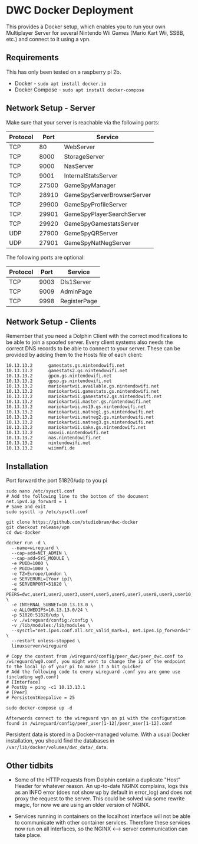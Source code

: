 # DWC Docker Deployment

This provides a Docker setup, which enables you to run your own Multiplayer Server for several Nintendo Wii Games (Mario Kart Wii, SSBB, etc.) and connect to it using a vpn.

## Requirements

This has only been tested on a raspberry pi 2b.

 - Docker - ```sudo apt install docker.io```
 - Docker Compose - ```sudo apt install docker-compose```

## Network Setup - Server

Make sure that your server is reachable via the following ports:

| Protocol | Port  | Service                    |
|----------|-------|----------------------------|
| TCP      | 80    | WebServer                  |
| TCP      | 8000  | StorageServer              |
| TCP      | 9000  | NasServer                  |
| TCP      | 9001  | InternalStatsServer        |
| TCP      | 27500 | GameSpyManager             |
| TCP      | 28910 | GameSpyServerBrowserServer |
| TCP      | 29900 | GameSpyProfileServer       |
| TCP      | 29901 | GameSpyPlayerSearchServer  |
| TCP      | 29920 | GameSpyGamestatsServer     |
| UDP      | 27900 | GameSpyQRServer            |
| UDP      | 27901 | GameSpyNatNegServer        |

The following ports are optional:

| Protocol | Port  | Service                    |
|----------|-------|----------------------------|
| TCP      | 9003  | Dls1Server                 |
| TCP      | 9009  | AdminPage                  |
| TCP      | 9998  | RegisterPage               |

## Network Setup - Clients

Remember that you need a Dolphin Client with the correct modifications to be able to join a spoofed server.
Every client systems also needs the correct DNS records to be able to connect to your server. These can be provided by adding them to the Hosts file of each client:

```
10.13.13.2		gamestats.gs.nintendowifi.net
10.13.13.2		gamestats2.gs.nintendowifi.net
10.13.13.2		gpcm.gs.nintendowifi.net
10.13.13.2		gpsp.gs.nintendowifi.net
10.13.13.2		mariokartwii.available.gs.nintendowifi.net
10.13.13.2		mariokartwii.gamestats.gs.nintendowifi.net
10.13.13.2		mariokartwii.gamestats2.gs.nintendowifi.net
10.13.13.2		mariokartwii.master.gs.nintendowifi.net
10.13.13.2		mariokartwii.ms19.gs.nintendowifi.net
10.13.13.2		mariokartwii.natneg1.gs.nintendowifi.net
10.13.13.2		mariokartwii.natneg2.gs.nintendowifi.net
10.13.13.2		mariokartwii.natneg3.gs.nintendowifi.net
10.13.13.2		mariokartwii.sake.gs.nintendowifi.net
10.13.13.2		naswii.nintendowifi.net
10.13.13.2		nas.nintendowifi.net
10.13.13.2		nintendowifi.net
10.13.13.2		wiimmfi.de
```

## Installation
Port forward the port 51820/udp to you pi

```
sudo nano /etc/sysctl.conf
# Add the following line to the bottom of the document
net.ipv4.ip_forward = 1
# Save and exit
sudo sysctl -p /etc/sysctl.conf

git clone https://github.com/studiobram/dwc-docker
git checkout release/vpn
cd dwc-docker

docker run -d \
  --name=wireguard \
  --cap-add=NET_ADMIN \
  --cap-add=SYS_MODULE \
  -e PUID=1000 \
  -e PGID=1000 \
  -e TZ=Europe/London \
  -e SERVERURL=[Your ip]\
  -e SERVERPORT=51820 \
  -e PEERS=dwc,user1,user2,user3,user4,user5,user6,user7,user8,user9,user10,user11,user12, \
  -e INTERNAL_SUBNET=10.13.13.0 \
  -e ALLOWEDIPS=10.13.13.0/24 \
  -p 51820:51820/udp \
  -v ./wireguard/config:/config \
  -v /lib/modules:/lib/modules \
  --sysctl="net.ipv4.conf.all.src_valid_mark=1, net.ipv4.ip_forward=1" \
  --restart unless-stopped \
  linuxserver/wireguard
  
# Copy the content from /wireguard/config/peer_dwc/peer_dwc.conf to /wireguard/wg0.conf, you might want to change the ip of the endpoint to the local ip of your pi to make it a bit quicker
# Add the following code to every wireguard .conf you are gone use (including wg0.conf)
# [Interface]
# PostUp = ping -c1 10.13.13.1
# [Peer]
# PersistentKeepalive = 25

sudo docker-compose up -d

Afterwords connect to the wireguard vpn on pi with the configuration found in /wireguard/config/peer_user[1-12]/peer_user[1-12].conf
```

Persistent data is stored in a Docker-managed volume. With a usual Docker installation, you should find the databases in ```/var/lib/docker/volumes/dwc_data/_data```.

## Other tidbits

- Some of the HTTP requests from Dolphin contain a duplicate "Host" Header for whatever reason. An up-to-date NGINX complains, logs this as an INFO error (does not show up by default in error_log) and does not proxy the request to the server. This could be solved via some rewrite magic, for now we are using an older version of NGINX.

- Services running in containers on the localhost interface will not be able to communicate with other container services. Therefore these services now run on all interfaces, so the NGINX <--> server communication can take place.